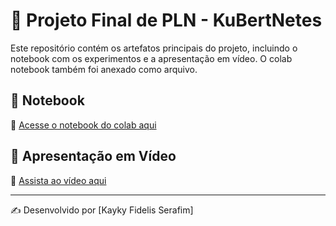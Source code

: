 # 📌 Projeto Final de PLN - KuBertNetes

Este repositório contém os artefatos principais do projeto, incluindo o notebook com os experimentos e a apresentação em vídeo.
O colab notebook também foi anexado como arquivo.

## 📒 Notebook
🔗 [Acesse o notebook do colab aqui](https://colab.research.google.com/drive/1nVUimpqF9SM8M-gxE8wjimODF1UGmbb0?usp=drive_link)

## 🎥 Apresentação em Vídeo
🔗 [Assista ao vídeo aqui](https://drive.google.com/file/d/106GczeGw20UDsVzk0F3jP6CF3C_RTxuw/view?usp=drive_link)

---

✍️ Desenvolvido por [Kayky Fidelis Serafim]
